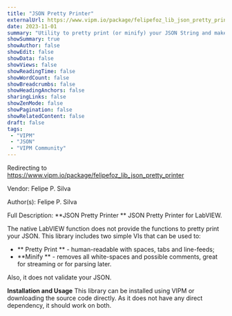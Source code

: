 ```yaml
---
title: "JSON Pretty Printer"
externalUrl: https://www.vipm.io/package/felipefoz_lib_json_pretty_printer
date: 2023-11-01
summary: "Utility to pretty print (or minify) your JSON String and make it more human readable."
showSummary: true
showAuthor: false
showEdit: false
showData: false
showViews: false
showReadingTime: false
showWordCount: false
showBreadcrumbs: false
showHeadingAnchors: false
sharingLinks: false
showZenMode: false
showPagination: false
showRelatedContent: false
draft: false
tags:
 - "VIPM"
 - "JSON"
 - "VIPM Community"
---
```


Redirecting to https://www.vipm.io/package/felipefoz_lib_json_pretty_printer

Vendor: Felipe P. Silva

Author(s): Felipe P. Silva
 
Full Description:
**JSON Pretty Printer **
JSON Pretty Printer for LabVIEW.

The native LabVIEW function does not provide the functions to pretty print your JSON.
This library includes two simple VIs that can be used to:
- ** Pretty Print ** -  human-readable with spaces, tabs and line-feeds;
- **Minify ** - removes all white-spaces and possible comments, great for streaming or for parsing later.

Also, it does not validate your JSON.

**Installation and Usage**
This library can be installed using VIPM or downloading the source code directly.
As it does not have any direct dependency, it should work on both.